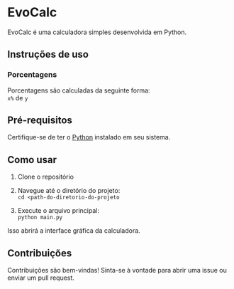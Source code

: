 # EvoCalc

EvoCalc é uma calculadora simples desenvolvida em Python.
## Instruções de uso  

### Porcentagens
Porcentagens são calculadas da seguinte forma:  
`x%` de `y`

## Pré-requisitos

Certifique-se de ter o [Python](https://www.python.org/) instalado em seu sistema.

## Como usar

1. Clone o repositório  
2. Navegue até o diretório do projeto:  
`cd <path-do-diretorio-do-projeto`

4. Execute o arquivo principal:  
`python main.py`
  
Isso abrirá a interface gráfica da calculadora.  

## Contribuições  
Contribuições são bem-vindas! Sinta-se à vontade para abrir uma issue ou enviar um pull request.
